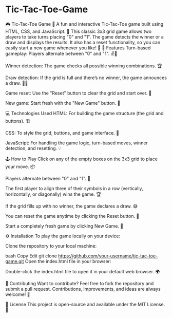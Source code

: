 # Tic-Tac-Toe-Game
🎮 Tic-Tac-Toe Game 🧩 A fun and interactive Tic-Tac-Toe game built using HTML, CSS, and JavaScript. 🤖 This classic 3x3 grid game allows two players to take turns placing "0" and "1". The game detects the winner or a draw and displays the results. It also has a reset functionality, so you can easily start a new game whenever you like! 🔄
🚀 Features
Turn-based gameplay: Players alternate between "0" and "1". ✌️🤚

Winner detection: The game checks all possible winning combinations. 🏆

Draw detection: If the grid is full and there’s no winner, the game announces a draw. 🤷‍♂️

Game reset: Use the "Reset" button to clear the grid and start over. 🔄

New game: Start fresh with the "New Game" button. 🎉

💻 Technologies Used
HTML: For building the game structure (the grid and buttons). 🏗️

CSS: To style the grid, buttons, and game interface. 🎨

JavaScript: For handling the game logic, turn-based moves, winner detection, and resetting. 💡

🕹️ How to Play
Click on any of the empty boxes on the 3x3 grid to place your move. 📦

Players alternate between "0" and "1". 🔄

The first player to align three of their symbols in a row (vertically, horizontally, or diagonally) wins the game. 🏆

If the grid fills up with no winner, the game declares a draw. 😅

You can reset the game anytime by clicking the Reset button. 🔁

Start a completely fresh game by clicking New Game. 🎉

⚙️ Installation
To play the game locally on your device:

Clone the repository to your local machine:

bash
Copy
Edit
git clone https://github.com/your-username/tic-tac-toe-game.git
Open the index.html file in your browser:

Double-click the index.html file to open it in your default web browser. 🌍

🤝 Contributing
Want to contribute? Feel free to fork the repository and submit a pull request. Contributions, improvements, and ideas are always welcome! 💬

📝 License
This project is open-source and available under the MIT License. 📄
